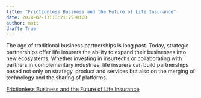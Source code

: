 ```yaml
---
title: "Frictionless Business and the Future of Life Insurance"
date: 2018-07-13T13:21:25+0100
author: matt
draft: True
---
```

The age of traditional business partnerships is long past. Today, strategic partnerships offer life insurers the ability to expand their businesses into new ecosystems. Whether investing in insurtechs or collaborating with partners in complementary industries, life insurers can build partnerships based not only on strategy, product and services but also on the merging of technology and the sharing of platforms.

[ Frictionless Business and the Future of Life Insurance ]( https://insuranceblog.accenture.com/frictionless-business-and-the-future-of-life-insurance )
